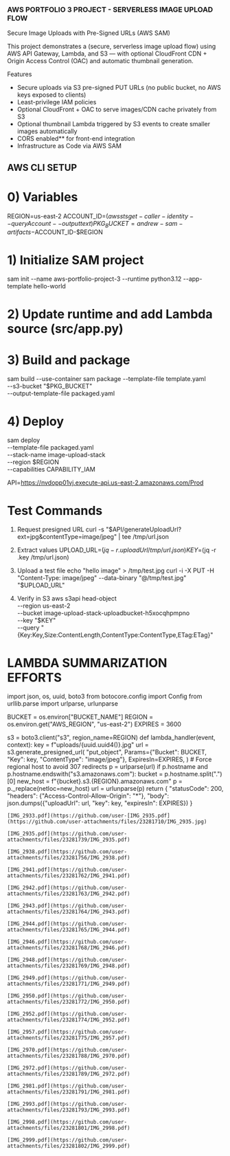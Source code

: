 ### AWS PORTFOLIO 3 PROJECT - SERVERLESS IMAGE UPLOAD FLOW 

Secure Image Uploads with Pre-Signed URLs (AWS SAM)

This project demonstrates a (secure, serverless image upload flow) using AWS API Gateway, Lambda, and S3 — with optional CloudFront CDN + Origin Access Control (OAC) and automatic thumbnail generation.

Features
- Secure uploads via S3 pre-signed PUT URLs (no public bucket, no AWS keys exposed to clients)
- Least-privilege IAM policies
- Optional CloudFront + OAC to serve images/CDN cache privately from S3
- Optional thumbnail Lambda triggered by S3 events to create smaller images automatically
- CORS enabled** for front-end integration
- Infrastructure as Code via AWS SAM

## AWS CLI SETUP

# 0) Variables
REGION=us-east-2
ACCOUNT_ID=$(aws sts get-caller-identity --query Account --output text)
PKG_BUCKET=andrew-sam-artifacts-$ACCOUNT_ID-$REGION

# 1) Initialize SAM project
sam init --name aws-portfolio-project-3 --runtime python3.12 --app-template hello-world

# 2) Update runtime and add Lambda source (src/app.py)

# 3) Build and package
sam build --use-container
sam package --template-file template.yaml \
  --s3-bucket "$PKG_BUCKET" \
  --output-template-file packaged.yaml

# 4) Deploy
sam deploy \
  --template-file packaged.yaml \
  --stack-name image-upload-stack \
  --region $REGION \
  --capabilities CAPABILITY_IAM

API=https://nvdopp01vj.execute-api.us-east-2.amazonaws.com/Prod

# Test Commands
1) Request presigned URL
curl -s "$API/generateUploadUrl?ext=jpg&contentType=image/jpeg" | tee /tmp/url.json

2) Extract values
UPLOAD_URL=$(jq -r .uploadUrl /tmp/url.json)
KEY=$(jq -r .key /tmp/url.json)

3) Upload a test file
echo "hello image" > /tmp/test.jpg
curl -i -X PUT -H "Content-Type: image/jpeg" --data-binary "@/tmp/test.jpg" "$UPLOAD_URL"

4) Verify in S3
aws s3api head-object \
  --region us-east-2 \
  --bucket image-upload-stack-uploadbucket-h5xocqhpmpno \
  --key "$KEY" \
  --query "{Key:Key,Size:ContentLength,ContentType:ContentType,ETag:ETag}"

   


# LAMBDA SUMMARIZATION EFFORTS
import json, os, uuid, boto3
from botocore.config import Config
from urllib.parse import urlparse, urlunparse

BUCKET = os.environ["BUCKET_NAME"]
REGION = os.environ.get("AWS_REGION", "us-east-2")
EXPIRES = 3600

s3 = boto3.client("s3", region_name=REGION)
def lambda_handler(event, context):
    key = f"uploads/{uuid.uuid4()}.jpg"
    url = s3.generate_presigned_url(
        "put_object",
        Params={"Bucket": BUCKET, "Key": key, "ContentType": "image/jpeg"},
        ExpiresIn=EXPIRES,
    )
    # Force regional host to avoid 307 redirects
    p = urlparse(url)
    if p.hostname and p.hostname.endswith("s3.amazonaws.com"):
        bucket = p.hostname.split(".")[0]
        new_host = f"{bucket}.s3.{REGION}.amazonaws.com"
        p = p._replace(netloc=new_host)
        url = urlunparse(p)
    return {
        "statusCode": 200,
        "headers": {"Access-Control-Allow-Origin": "*"},
        "body": json.dumps({"uploadUrl": url, "key": key, "expiresIn": EXPIRES})
    }

    [IMG_2933.pdf](https://github.com/user-[IMG_2935.pdf](https://github.com/user-attachments/files/23281710/IMG_2935.jpg)

    [IMG_2935.pdf](https://github.com/user-attachments/files/23281739/IMG_2935.pdf)
    
    [IMG_2938.pdf](https://github.com/user-attachments/files/23281756/IMG_2938.pdf)

    [IMG_2941.pdf](https://github.com/user-attachments/files/23281762/IMG_2941.pdf)

    [IMG_2942.pdf](https://github.com/user-attachments/files/23281763/IMG_2942.pdf)
    
    [IMG_2943.pdf](https://github.com/user-attachments/files/23281764/IMG_2943.pdf)

    [IMG_2944.pdf](https://github.com/user-attachments/files/23281765/IMG_2944.pdf)

    [IMG_2946.pdf](https://github.com/user-attachments/files/23281768/IMG_2946.pdf)
    
    [IMG_2948.pdf](https://github.com/user-attachments/files/23281769/IMG_2948.pdf)

    [IMG_2949.pdf](https://github.com/user-attachments/files/23281771/IMG_2949.pdf)

    [IMG_2950.pdf](https://github.com/user-attachments/files/23281772/IMG_2950.pdf)

    [IMG_2952.pdf](https://github.com/user-attachments/files/23281774/IMG_2952.pdf)

    [IMG_2957.pdf](https://github.com/user-attachments/files/23281775/IMG_2957.pdf)
    
    [IMG_2970.pdf](https://github.com/user-attachments/files/23281788/IMG_2970.pdf)

    [IMG_2972.pdf](https://github.com/user-attachments/files/23281789/IMG_2972.pdf)
    
    [IMG_2981.pdf](https://github.com/user-attachments/files/23281791/IMG_2981.pdf)
    
    [IMG_2993.pdf](https://github.com/user-attachments/files/23281793/IMG_2993.pdf)

    [IMG_2998.pdf](https://github.com/user-attachments/files/23281801/IMG_2998.pdf)
    
    [IMG_2999.pdf](https://github.com/user-attachments/files/23281802/IMG_2999.pdf)

    

    
